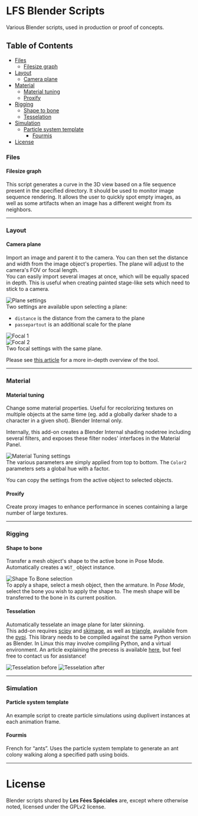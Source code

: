 # LFS Blender Scripts

Various Blender scripts, used in production or proof of concepts.

## Table of Contents

* [Files](#files)
  * [Filesize graph](#filesize-graph)
* [Layout](#layout)
  * [Camera plane](#camera-plane)
* [Material](#material)
  * [Material tuning](#material-tuning)
  * [Proxify](#proxify)
* [Rigging](#rigging)
  * [Shape to bone](#shape-to-bone)
  * [Tesselation](#tesselation)
* [Simulation](#simulation)
  * [Particle system template](#particle-system-template)
    * [Fourmis](#fourmis)
* [License](#license)

### Files
#### Filesize graph
This script generates a curve in the 3D view based on a file sequence present in the specified directory. It should be used to monitor image sequence rendering. It allows the user to quickly spot empty images, as well as some artifacts when an image has a different weight from its neighbors.

---
### Layout
#### Camera plane
Import an image and parent it to the camera. You can then set the distance and width from the image object's properties. The plane will adjust to the camera's FOV or focal length.  
You can easily import several images at once, which will be equally spaced in depth. This is useful when creating painted stage-like sets which need to stick to a camera.

![Plane settings](docs/camera_plane_props.png "Camera Custom Properties")  
Two settings are available upon selecting a plane:
* `distance` is the distance from the camera to the plane
* `passepartout` is an additional scale for the plane

![Focal 1](docs/camera_plane_focal1.png "Focal 1")  
![Focal 2](docs/camera_plane_focal2.png "Focal 2")  
Two focal settings with the same plane.

Please see [this article](http://la-cuisine.les-fees-speciales.coop/2017/10/21/cameraplane-a-tool-for-2d-sets/) for a more in-depth overview of the tool.

---
### Material
#### Material tuning
Change some material properties. Useful for recolorizing textures on multiple objects at the same time (eg. add a globally darker shade to a character in a given shot). Blender Internal only.

Internally, this add-on creates a Blender Internal shading nodetree including several filters, and exposes these filter nodes' interfaces in the Material Panel.

![Material Tuning settings](docs/material_tuning_settings.png "Material Tuning settings")  
The various parameters are simply applied from top to bottom. The `Color2` parameters sets a global hue with a factor.

You can copy the settings from the active object to selected objects.

#### Proxify
Create proxy images to enhance performance in scenes containing a large number of large textures.

---
### Rigging
#### Shape to bone
Transfer a mesh object's shape to the active bone in Pose Mode. Automatically creates a `WGT_` object instance.

![Shape To Bone selection](docs/shape_to_bone.png "Shape To Bone selection")  
To apply a shape, select a mesh object, then the armature. In *Pose Mode*, select the bone you wish to apply the shape to. The mesh shape will be transferred to the bone in its current position.

#### Tesselation
Automatically tesselate an image plane for later skinning.  
This add-on requires [scipy](https://www.scipy.org/) and [skimage](http://scikit-image.org/), as well as [triangle](http://dzhelil.info/triangle/), available from the [pypi](https://pypi.python.org/pypi/triangle/). This library needs to be compiled against the same Python version as Blender. In Linux this may involve compiling Python, and a virtual environment. An article explaining the precess is available [here](http://la-cuisine.les-fees-speciales.coop/2017/10/20/how-to-install-python-libs-in-blender-part-2/), but feel free to contact us for assistance!

![Tesselation before](docs/tesselation_before.png "Tesselation before") ![Tesselation after](docs/tesselation_after.png "Tesselation after")  

---
### Simulation
#### Particle system template
An example script to create particle simulations using duplivert instances at each animation frame.

#### Fourmis
French for “ants”. Uses the particle system template to generate an ant colony walking along a specified path using boids.

-----

# License

Blender scripts shared by **Les Fées Spéciales** are, except where otherwise noted, licensed under the GPLv2 license.
